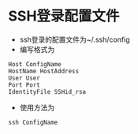 # SSH登录配置文件
- ssh登录的配置文件为~/.ssh/config
- 编写格式为
``` shell
Host ConfigName
HostName HostAddress
User User
Port Port
IdentityFile SSHid_rsa
```
- 使用方法为
``` shell
ssh ConfigName
```
